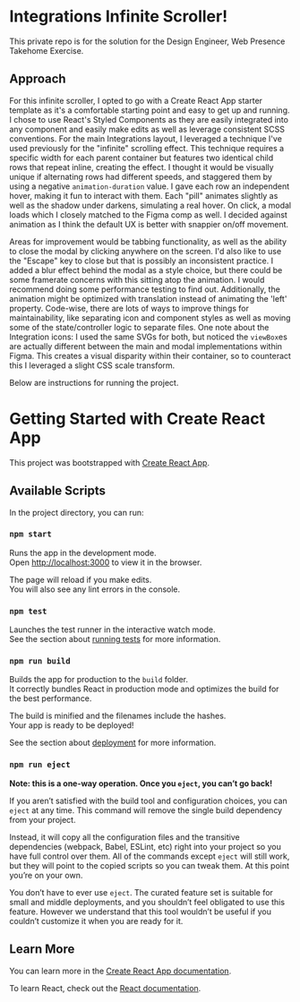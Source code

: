 # Integrations Infinite Scroller!

This private repo is for the solution for the Design Engineer, Web Presence Takehome Exercise.

## Approach

For this infinite scroller, I opted to go with a Create React App starter template as it's a comfortable starting point and easy to get up and running. 
I chose to use React's Styled Components as they are easily integrated into any component and easily make edits as well as leverage consistent SCSS conventions.
For the main Integrations layout, I leveraged a technique I've used previously for the "infinite" scrolling effect. This technique requires a specific width for each parent container but features two identical child rows that repeat inline, creating the effect.
I thought it would be visually unique if alternating rows had different speeds, and staggered them by using a negative `animation-duration` value.
I gave each row an independent hover, making it fun to interact with them. Each "pill" animates slightly as well as the shadow under darkens, simulating a real hover.
On click, a modal loads which I closely matched to the Figma comp as well. I decided against animation as I think the default UX is better with snappier on/off movement.

Areas for improvement would be tabbing functionality, as well as the ability to close the modal by clicking anywhere on the screen. I'd also like to use the "Escape" key to close but that is possibly an inconsistent practice.
I added a blur effect behind the modal as a style choice, but there could be some framerate concerns with this sitting atop the animation. I would recommend doing some performance testing to find out. Additionally, the animation might be optimized with translation instead of animating the 'left' property.
Code-wise, there are lots of ways to improve things for maintainability, like separating icon and component styles as well as moving some of the state/controller logic to separate files. 
One note about the Integration icons: I used the same SVGs for both, but noticed the `viewBox`es are actually different between the main and modal implementations within Figma. This creates a visual disparity within their container, so to counteract this I leveraged a slight CSS scale transform.

Below are instructions for running the project. 

# Getting Started with Create React App

This project was bootstrapped with [Create React App](https://github.com/facebook/create-react-app).

## Available Scripts

In the project directory, you can run:

### `npm start`

Runs the app in the development mode.\
Open [http://localhost:3000](http://localhost:3000) to view it in the browser.

The page will reload if you make edits.\
You will also see any lint errors in the console.

### `npm test`

Launches the test runner in the interactive watch mode.\
See the section about [running tests](https://facebook.github.io/create-react-app/docs/running-tests) for more information.

### `npm run build`

Builds the app for production to the `build` folder.\
It correctly bundles React in production mode and optimizes the build for the best performance.

The build is minified and the filenames include the hashes.\
Your app is ready to be deployed!

See the section about [deployment](https://facebook.github.io/create-react-app/docs/deployment) for more information.

### `npm run eject`

**Note: this is a one-way operation. Once you `eject`, you can’t go back!**

If you aren’t satisfied with the build tool and configuration choices, you can `eject` at any time. This command will remove the single build dependency from your project.

Instead, it will copy all the configuration files and the transitive dependencies (webpack, Babel, ESLint, etc) right into your project so you have full control over them. All of the commands except `eject` will still work, but they will point to the copied scripts so you can tweak them. At this point you’re on your own.

You don’t have to ever use `eject`. The curated feature set is suitable for small and middle deployments, and you shouldn’t feel obligated to use this feature. However we understand that this tool wouldn’t be useful if you couldn’t customize it when you are ready for it.

## Learn More

You can learn more in the [Create React App documentation](https://facebook.github.io/create-react-app/docs/getting-started).

To learn React, check out the [React documentation](https://reactjs.org/).
#
